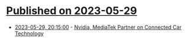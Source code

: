# [Published on 2023-05-29](index.md)

* [2023-05-29, 20:15:00](https://tech.slashdot.org/story/23/05/29/2015205/nvidia-mediatek-partner-on-connected-car-technology?utm_source=rss1.0mainlinkanon&utm_medium=feed) - [Nvidia, MediaTek Partner on Connected Car Technology](https://tech.slashdot.org/story/23/05/29/2015205/nvidia-mediatek-partner-on-connected-car-technology?utm_source=rss1.0mainlinkanon&utm_medium=feed)
